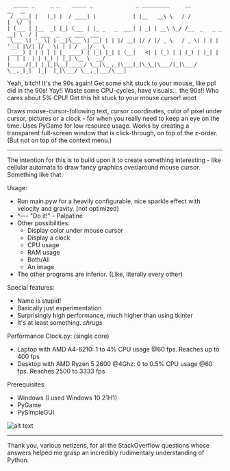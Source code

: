 ```
  _____ _     _ _    _____ _              _ _________     __              __  __                      
 / ____| |   (_) |  / ____| |            | |__   __\ \   / /             |  \/  |                     
| (___ | |__  _| |_| (___ | |_ _   _  ___| | _| | __\ \_/ /__  _   _ _ __| \  / | ___  _   _ ___  ___ 
 \___ \| '_ \| | __|\___ \| __| | | |/ __| |/ / |/ _ \   / _ \| | | | '__| |\/| |/ _ \| | | / __|/ _ \
 ____) | | | | | |_ ____) | |_| |_| | (__|   <| | (_) | | (_) | |_| | |  | |  | | (_) | |_| \__ \  __/
|_____/|_| |_|_|\__|_____/ \__|\__,_|\___|_|\_\_|\___/|_|\___/ \__,_|_|  |_|  |_|\___/ \__,_|___/\___|
```
Yeah, bitch! It's the 90s again! Get some shit stuck to your mouse, like ppl did in the 90s! Yay!! Waste some CPU-cycles, have visuals... the 90s!! Who cares about 5% CPU! Get this hit stuck to your mouse cursor! woot

Draws mouse-cursor-following text, cursor coordinates, color of pixel under cursor, pictures or a clock - for when you really need to keep an eye on the time. Uses PyGame for low resource usage. Works by creating a transparent full-screen window that is click-through, on top of the z-order. (But not on top of the context menu.)

---

The intention for this is to build upon it to create something interesting - like cellular automata to draw fancy graphics over/around mouse cursor. Something like that.

Usage:
- Run main.pyw for a heavily configurable, nice sparkle effect with velocity and gravity. (not optimized)
- ^--- "Do it!" - Palpatine
- Other possibilities: 
   - Display color under mouse cursor
   - Display a clock
   - CPU usage
   - RAM usage
   - Both/All
   - An image
- The other programs are inferior. (Like, literally every other)


Special features:
- Name is stupid!
- Basically just experimentation
- Surprisingly high performance, much higher than using tkinter
- It's at least something. *shrugs*


Performance Clock.py: (single core)
- Laptop with AMD A4-6210: 1 to 4% CPU usage @60 fps. Reaches up to 400 fps
- Desktop with AMD Ryzen 5 2600 @4Ghz: 0 to 0.5% CPU usage @60 fps. Reaches 2500 to 3333 fps


Prerequisites:
- Windows (I used Windows 10 21H1)
- PyGame
- PySimpleGUI

![alt text](https://github.com/LtqxWYEG/ShitStuckToYourMouse/raw/main/GUI.png?raw=true)

---
Thank you, various netizens, for all the StackOverflow questions whose answers helped me grasp an incredibly rudimentary understanding of Python.

